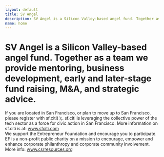 ```yaml
---
layout: default
title: SV Angel
description: SV Angel is a Silicon Valley-based angel fund. Together as a team we provide mentoring, business development, early and later-stage fund raising, M&amp;A, and strategic advice.
name: home
---
```


<h1 class="mission-statement">
  <span class="company-name">SV Angel</span> is a Silicon Valley-based angel fund. Together as a team we provide mentoring, business development, early and later-stage fund raising, M&amp;A, and strategic advice.
</h1>

<div class="features">
  <div class="feature">
    If you are located in San Francisco, or plan to move up to San Francisco, please register with sf.citi( );. sf.citi is leveraging the collective power of the tech sector as a force for civic action in San Francisco. More information on sf.citi is at:
    <a href="http://www.sfciti.com">www.sfciti.com</a>
  </div>

  <div class="feature">
    We support the Entrepreneur Foundation and encourage you to participate. EF is a non-profit public charity on a mission to encourage, empower and enhance corporate philanthropy and corporate community involvement. More info:
    <a href="http://www.csrresources.org/">www.csrresources.org</a>
  </div>
</div>
